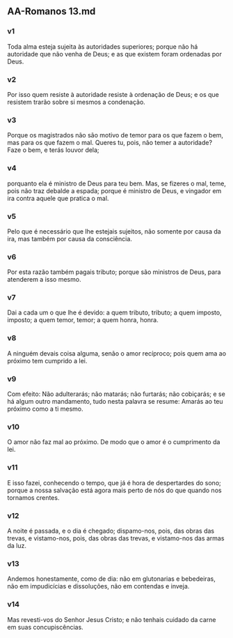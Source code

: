 ## AA-Romanos 13.md
### v1
 Toda alma esteja sujeita às autoridades superiores; porque não há autoridade que não venha de Deus; e as que existem foram ordenadas por Deus.
### v2
 Por isso quem resiste à autoridade resiste à ordenação de Deus; e os que resistem trarão sobre si mesmos a condenação.
### v3
 Porque os magistrados não são motivo de temor para os que fazem o bem, mas para os que fazem o mal. Queres tu, pois, não temer a autoridade? Faze o bem, e terás louvor dela;
### v4
 porquanto ela é ministro de Deus para teu bem. Mas, se fizeres o mal, teme, pois não traz debalde a espada; porque é ministro de Deus, e vingador em ira contra aquele que pratica o mal.
### v5
 Pelo que é necessário que lhe estejais sujeitos, não somente por causa da ira, mas também por causa da consciência.
### v6
 Por esta razão também pagais tributo; porque são ministros de Deus, para atenderem a isso mesmo.
### v7
 Dai a cada um o que lhe é devido: a quem tributo, tributo; a quem imposto, imposto; a quem temor, temor; a quem honra, honra.
### v8
 A ninguém devais coisa alguma, senão o amor recíproco; pois quem ama ao próximo tem cumprido a lei.
### v9
 Com efeito: Não adulterarás; não matarás; não furtarás; não cobiçarás; e se há algum outro mandamento, tudo nesta palavra se resume: Amarás ao teu próximo como a ti mesmo.
### v10
 O amor não faz mal ao próximo. De modo que o amor é o cumprimento da lei.
### v11
 E isso fazei, conhecendo o tempo, que já é hora de despertardes do sono; porque a nossa salvação está agora mais perto de nós do que quando nos tornamos crentes.
### v12
 A noite é passada, e o dia é chegado; dispamo-nos, pois, das obras das trevas, e vistamo-nos, pois, das obras das trevas, e vistamo-nos das armas da luz.
### v13
 Andemos honestamente, como de dia: não em glutonarias e bebedeiras, não em impudicícias e dissoluções, não em contendas e inveja.
### v14
 Mas revesti-vos do Senhor Jesus Cristo; e não tenhais cuidado da carne em suas concupiscências.
